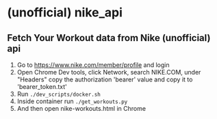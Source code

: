 # (unofficial) nike_api

## Fetch Your Workout data from Nike (unofficial) api
1.  Go to https://www.nike.com/member/profile and login
1.  Open Chrome Dev tools, click Network, search NIKE.COM, under "Headers" copy the authorization 'bearer' value and copy it to 'bearer_token.txt'
1.  Run `./dev_scripts/docker.sh`
1.  Inside container run `./get_workouts.py`
1.  And then open nike-workouts.html in Chrome
